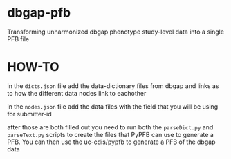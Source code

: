 # dbgap-pfb
Transforming unharmonized dbgap phenotype study-level data into a single PFB file


# HOW-TO
in the `dicts.json` file add the data-dictionary files from dbgap and links as to how the different data nodes link to eachother

in the `nodes.json` file add the data files with the field that you will be using for submitter-id

after those are both filled out you need to run both the `parseDict.py` and `parseText.py` scripts to create the files that PyPFB can use to generate a PFB. You can then use the uc-cdis/pypfb to generate a PFB of the dbgap data 